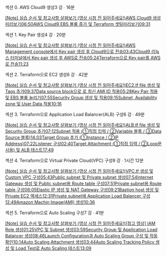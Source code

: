 섹션 0. AWS Cloud9 생성3 강 ∙ 16분

[[Note] 실습 순서 및 참고사항 살펴보기 (영상 시청 전 읽어주세요!)](https://www.inflearn.com/course/aws-%ED%85%8C%EB%9D%BC%ED%8F%BC-%EA%B8%B0%EB%B3%B8/unit/78940)[AWS Cloud9 생성미리보기06:50](https://www.inflearn.com/course/aws-%ED%85%8C%EB%9D%BC%ED%8F%BC-%EA%B8%B0%EB%B3%B8/unit/78964)[AWS Cloud9 EBS 볼륨 증가 및 Terraform 셋팅미리보기09:31](https://www.inflearn.com/course/aws-%ED%85%8C%EB%9D%BC%ED%8F%BC-%EA%B8%B0%EB%B3%B8/unit/78965)

섹션 1. Key Pair 생성4 강 ∙ 20분

[[Note] 실습 순서 및 참고사항 살펴보기 (영상 시청 전 읽어주세요!)](https://www.inflearn.com/course/aws-%ED%85%8C%EB%9D%BC%ED%8F%BC-%EA%B8%B0%EB%B3%B8/unit/78997)[AWS Management console에서 Key pair 생성 후 Cloud9으로 전송03:43](https://www.inflearn.com/course/aws-%ED%85%8C%EB%9D%BC%ED%8F%BC-%EA%B8%B0%EB%B3%B8/unit/78967)[Cloud9 리눅스 터미널에서 Key pair 생성 후 AWS로 전송05:24](https://www.inflearn.com/course/aws-%ED%85%8C%EB%9D%BC%ED%8F%BC-%EA%B8%B0%EB%B3%B8/unit/78968)[Terraform으로 Key pair를 AWS로 전송11:23](https://www.inflearn.com/course/aws-%ED%85%8C%EB%9D%BC%ED%8F%BC-%EA%B8%B0%EB%B3%B8/unit/78969)

섹션 2. Terraform으로 EC2 생성6 강 ∙ 42분

[[Note] 실습 순서 및 참고사항 살펴보기 (영상 시청 전 읽어주세요!)](https://www.inflearn.com/course/aws-%ED%85%8C%EB%9D%BC%ED%8F%BC-%EA%B8%B0%EB%B3%B8/unit/78998)[EC2.tf file 생성 및 Tags 추가09:37](https://www.inflearn.com/course/aws-%ED%85%8C%EB%9D%BC%ED%8F%BC-%EA%B8%B0%EB%B3%B8/unit/78971)[Data source block으로 로 최신 AMI ID 적용05:28](https://www.inflearn.com/course/aws-%ED%85%8C%EB%9D%BC%ED%8F%BC-%EA%B8%B0%EB%B3%B8/unit/78972)[Key Pair 적용 및 EBS 볼륨 늘리기07:55](https://www.inflearn.com/course/aws-%ED%85%8C%EB%9D%BC%ED%8F%BC-%EA%B8%B0%EB%B3%B8/unit/78973)[Security Group 생성 및 적용09:15](https://www.inflearn.com/course/aws-%ED%85%8C%EB%9D%BC%ED%8F%BC-%EA%B8%B0%EB%B3%B8/unit/78974)[Subnet, Availability zone 및 User Data 적용10:16](https://www.inflearn.com/course/aws-%ED%85%8C%EB%9D%BC%ED%8F%BC-%EA%B8%B0%EB%B3%B8/unit/78975)

섹션 3. Terraform으로 Application Load Balancer(ALB) 구성6 강 ∙ 49분

[[Note] 실습 순서 및 참고사항 살펴보기 (영상 시청 전 읽어주세요!)](https://www.inflearn.com/course/aws-%ED%85%8C%EB%9D%BC%ED%8F%BC-%EA%B8%B0%EB%B3%B8/unit/78999)[ALB.tf file 생성 및 Security Group 추가07:12](https://www.inflearn.com/course/aws-%ED%85%8C%EB%9D%BC%ED%8F%BC-%EA%B8%B0%EB%B3%B8/unit/78979)[Subnet 적용 (①직접 입력 / ②Variable 블록 / ③Data Source 블록)14:03](https://www.inflearn.com/course/aws-%ED%85%8C%EB%9D%BC%ED%8F%BC-%EA%B8%B0%EB%B3%B8/unit/78980)[Target Group 추가 (①Instance / ②IP Address)07:22](https://www.inflearn.com/course/aws-%ED%85%8C%EB%9D%BC%ED%8F%BC-%EA%B8%B0%EB%B3%B8/unit/78981)[Listener 구성02:40](https://www.inflearn.com/course/aws-%ED%85%8C%EB%9D%BC%ED%8F%BC-%EA%B8%B0%EB%B3%B8/unit/78982)[Target Attachment (①직접 입력 / ②Loop문 사용) 및 ALB 테스트17:49](https://www.inflearn.com/course/aws-%ED%85%8C%EB%9D%BC%ED%8F%BC-%EA%B8%B0%EB%B3%B8/unit/78983)

섹션 4. Terraform으로 Virtual Private Cloud(VPC) 구성9 강 ∙ 1시간 12분

[[Note] 실습 순서 및 참고사항 살펴보기 (영상 시청 전 읽어주세요!)](https://www.inflearn.com/course/aws-%ED%85%8C%EB%9D%BC%ED%8F%BC-%EA%B8%B0%EB%B3%B8/unit/79000)[VPC.tf 생성 및 Custom VPC 구성05:43](https://www.inflearn.com/course/aws-%ED%85%8C%EB%9D%BC%ED%8F%BC-%EA%B8%B0%EB%B3%B8/unit/78984)[Public subnet 및 Private subnet 생성07:54](https://www.inflearn.com/course/aws-%ED%85%8C%EB%9D%BC%ED%8F%BC-%EA%B8%B0%EB%B3%B8/unit/78985)[Internet Gateway 생성 및 Public subnet용 Route table 구성07:51](https://www.inflearn.com/course/aws-%ED%85%8C%EB%9D%BC%ED%8F%BC-%EA%B8%B0%EB%B3%B8/unit/78986)[Private subnet용 Route table 구성06:05](https://www.inflearn.com/course/aws-%ED%85%8C%EB%9D%BC%ED%8F%BC-%EA%B8%B0%EB%B3%B8/unit/78987)[Elastic IP 생성 및 NAT Gateway 구성09:21](https://www.inflearn.com/course/aws-%ED%85%8C%EB%9D%BC%ED%8F%BC-%EA%B8%B0%EB%B3%B8/unit/78988)[Bastion host 생성 및 Private EC2 액세스12:31](https://www.inflearn.com/course/aws-%ED%85%8C%EB%9D%BC%ED%8F%BC-%EA%B8%B0%EB%B3%B8/unit/78989)[Private subnet에 Application Load Balancer 구성12:49](https://www.inflearn.com/course/aws-%ED%85%8C%EB%9D%BC%ED%8F%BC-%EA%B8%B0%EB%B3%B8/unit/78990)[Amazon Machin Image(AMI) 생성10:36](https://www.inflearn.com/course/aws-%ED%85%8C%EB%9D%BC%ED%8F%BC-%EA%B8%B0%EB%B3%B8/unit/78991)

섹션 5. Terraform으로 Auto Scaling 구성7 강 ∙ 41분

[[Note] 실습 순서 및 참고사항 살펴보기 (영상 시청 전 읽어주세요!)](https://www.inflearn.com/course/aws-%ED%85%8C%EB%9D%BC%ED%8F%BC-%EA%B8%B0%EB%B3%B8/unit/79001)[[참고 영상] IAM Role 생성01:25](https://www.inflearn.com/course/aws-%ED%85%8C%EB%9D%BC%ED%8F%BC-%EA%B8%B0%EB%B3%B8/unit/79013)[VPC 및 Subnet 생성03:59](https://www.inflearn.com/course/aws-%ED%85%8C%EB%9D%BC%ED%8F%BC-%EA%B8%B0%EB%B3%B8/unit/78992)[Security Group 및 Application Load Balancer 생성08:46](https://www.inflearn.com/course/aws-%ED%85%8C%EB%9D%BC%ED%8F%BC-%EA%B8%B0%EB%B3%B8/unit/78993)[Launch Configuration과 Auto Scaling Group 구성 및 작동 확인10:14](https://www.inflearn.com/course/aws-%ED%85%8C%EB%9D%BC%ED%8F%BC-%EA%B8%B0%EB%B3%B8/unit/78994)[Auto Scaling Attachment 생성03:44](https://www.inflearn.com/course/aws-%ED%85%8C%EB%9D%BC%ED%8F%BC-%EA%B8%B0%EB%B3%B8/unit/78995)[Auto Scaling Tracking Policy 생성 및 Load Test로 Auto Scaling 테스트13:09](https://www.inflearn.com/course/aws-%ED%85%8C%EB%9D%BC%ED%8F%BC-%EA%B8%B0%EB%B3%B8/unit/78996)
<!--stackedit_data:
eyJoaXN0b3J5IjpbNzQxMDgxMTU2XX0=
-->